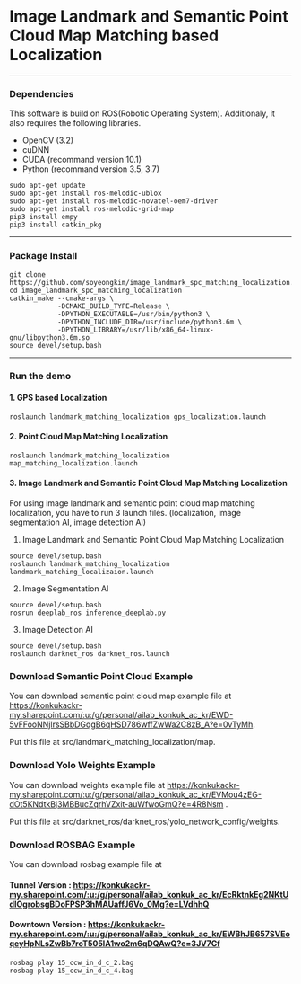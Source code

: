 # Image Landmark and Semantic Point Cloud Map Matching based Localization

---------------------------------------------------------------------

### Dependencies

This software is build on ROS(Robotic Operating System).
Additionaly, it also requires the following libraries.
 - OpenCV (3.2)
 - cuDNN
 - CUDA (recommand version 10.1)
 - Python (recommand version 3.5, 3.7)

```
sudo apt-get update
sudo apt-get install ros-melodic-ublox
sudo apt-get install ros-melodic-novatel-oem7-driver
sudo apt-get install ros-melodic-grid-map
pip3 install empy
pip3 install catkin_pkg
```
---------------------------------------------------------------------
### Package Install
```
git clone https://github.com/soyeongkim/image_landmark_spc_matching_localization.git
cd image_landmark_spc_matching_localization
catkin_make --cmake-args \
            -DCMAKE_BUILD_TYPE=Release \
            -DPYTHON_EXECUTABLE=/usr/bin/python3 \
            -DPYTHON_INCLUDE_DIR=/usr/include/python3.6m \
            -DPYTHON_LIBRARY=/usr/lib/x86_64-linux-gnu/libpython3.6m.so
source devel/setup.bash
```
---------------------------------------------------------------------
### Run the demo
#### 1. GPS based Localization
```
roslaunch landmark_matching_localization gps_localization.launch 
```
#### 2. Point Cloud Map Matching Localization
```
roslaunch landmark_matching_localization map_matching_localization.launch 
```
#### 3. Image Landmark and Semantic Point Cloud Map Matching Localization
For using image landmark and semantic point cloud map matching localization, you have to run 3 launch files.
(localization, image segmentation AI, image detection AI)

1. Image Landmark and Semantic Point Cloud Map Matching Localization
```
source devel/setup.bash
roslaunch landmark_matching_localization landmark_matching_localizaion.launch 
```
2. Image Segmentation AI
```
source devel/setup.bash
rosrun deeplab_ros inference_deeplab.py
```
3. Image Detection AI
```
source devel/setup.bash
roslaunch darknet_ros darknet_ros.launch
```

### Download Semantic Point Cloud Example

You can download semantic point cloud map example file at https://konkukackr-my.sharepoint.com/:u:/g/personal/ailab_konkuk_ac_kr/EWD-5vFFooNNjlrsSBbDGqgB6qHSD786wffZwWa2C8zB_A?e=0vTyMh. 

Put this file at src/landmark_matching_localization/map.

### Download Yolo Weights Example

You can download weights example file at https://konkukackr-my.sharepoint.com/:u:/g/personal/ailab_konkuk_ac_kr/EVMou4zEG-dOt5KNdtkBj3MBBucZqrhVZxit-auWfwoGmQ?e=4R8Nsm .

Put this file at src/darknet_ros/darknet_ros/yolo_network_config/weights.

### Download ROSBAG Example

You can download rosbag example file at

#### Tunnel Version : https://konkukackr-my.sharepoint.com/:u:/g/personal/ailab_konkuk_ac_kr/EcRktnkEg2NKtUdIOgrobsgBDoFPSP3hMAUaffJ6Vo_0Mg?e=LVdhhQ
#### Downtown Version : https://konkukackr-my.sharepoint.com/:u:/g/personal/ailab_konkuk_ac_kr/EWBhJB657SVEoqeyHpNLsZwBb7roT505lA1wo2m6qDQAwQ?e=3JV7Cf

```
rosbag play 15_ccw_in_d_c_2.bag
rosbag play 15_ccw_in_d_c_4.bag
```
